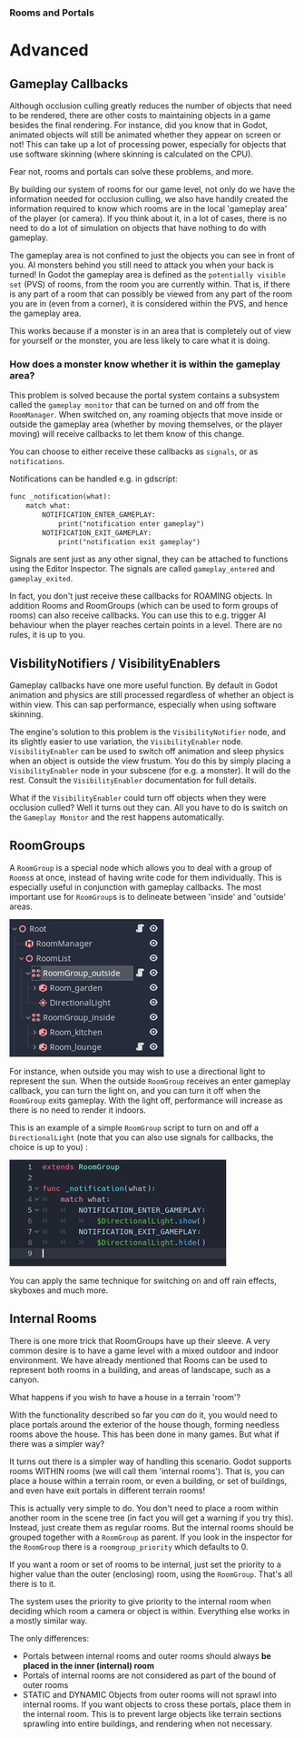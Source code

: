 ### Rooms and Portals
# Advanced
## Gameplay Callbacks
Although occlusion culling greatly reduces the number of objects that need to be rendered, there are other costs to maintaining objects in a game besides the final rendering. For instance, did you know that in Godot, animated objects will still be animated whether they appear on screen or not! This can take up a lot of processing power, especially for objects that use software skinning (where skinning is calculated on the CPU).

Fear not, rooms and portals can solve these problems, and more.

By building our system of rooms for our game level, not only do we have the information needed for occlusion culling, we also have handily created the information required to know which rooms are in the local 'gameplay area' of the player (or camera). If you think about it, in a lot of cases, there is no need to do a lot of simulation on objects that have nothing to do with gameplay.

The gameplay area is not confined to just the objects you can see in front of you. AI monsters behind you still need to attack you when your back is turned! In Godot the gameplay area is defined as the `potentially visible set` (PVS) of rooms, from the room you are currently within. That is, if there is any part of a room that can possibly be viewed from any part of the room you are in (even from a corner), it is considered within the PVS, and hence the gameplay area.

This works because if a monster is in an area that is completely out of view for yourself or the monster, you are less likely to care what it is doing.

### How does a monster know whether it is within the gameplay area?
This problem is solved because the portal system contains a subsystem called the `gameplay monitor` that can be turned on and off from the `RoomManager`. When switched on, any roaming objects that move inside or outside the gameplay area (whether by moving themselves, or the player moving) will receive callbacks to let them know of this change.

You can choose to either receive these callbacks as `signals`, or as `notifications`.

Notifications can be handled e.g. in gdscript:
```
func _notification(what):
	match what:
		NOTIFICATION_ENTER_GAMEPLAY:
			print("notification enter gameplay")
		NOTIFICATION_EXIT_GAMEPLAY:
			print("notification exit gameplay")
```

Signals are sent just as any other signal, they can be attached to functions using the Editor Inspector. The signals are called `gameplay_entered` and `gameplay_exited`.

In fact, you don't just receive these callbacks for ROAMING objects. In addition Rooms and RoomGroups (which can be used to form groups of rooms) can also receive callbacks. You can use this to e.g. trigger AI behaviour when the player reaches certain points in a level. There are no rules, it is up to you.

## VisbilityNotifiers / VisibilityEnablers
Gameplay callbacks have one more useful function. By default in Godot animation and physics are still processed regardless of whether an object is within view. This can sap performance, especially when using software skinning.

The engine's solution to this problem is the `VisibilityNotifier` node, and its slightly easier to use variation, the `VisibilityEnabler` node. `VisibilityEnabler` can be used to switch off animation and sleep physics when an object is outside the view frustum. You do this by simply placing a `VisibilityEnabler` node in your subscene (for e.g. a monster). It will do the rest. Consult the `VisibilityEnabler` documentation for full details.

What if the `VisibilityEnabler` could turn off objects when they were occlusion culled? Well it turns out they can. All you have to do is switch on the `Gameplay Monitor` and the rest happens automatically.

## RoomGroups
A `RoomGroup` is a special node which allows you to deal with a group of `Rooms`s at once, instead of having write code for them individually. This is especially useful in conjunction with gameplay callbacks. The most important use for `RoomGroup`s is to delineate between 'inside' and 'outside' areas.

![RoomGroups](images/roomgroups.png)

For instance, when outside you may wish to use a directional light to represent the sun. When the outside `RoomGroup` receives an enter gameplay callback, you can turn the light on, and you can turn it off when the `RoomGroup` exits gameplay. With the light off, performance will increase as there is no need to render it indoors.

This is an example of a simple `RoomGroup` script to turn on and off a `DirectionalLight` (note that you can also use signals for callbacks, the choice is up to you) :

![RoomGroup notification example](images/roomgroup_notification.png)

You can apply the same technique for switching on and off rain effects, skyboxes and much more.

## Internal Rooms
There is one more trick that RoomGroups have up their sleeve. A very common desire is to have a game level with a mixed outdoor and indoor environment. We have already mentioned that Rooms can be used to represent both rooms in a building, and areas of landscape, such as a canyon.

What happens if you wish to have a house in a terrain 'room'?

With the functionality described so far you _can_ do it, you would need to place portals around the exterior of the house though, forming needless rooms above the house. This has been done in many games. But what if there was a simpler way?

It turns out there is a simpler way of handling this scenario. Godot supports rooms WITHIN rooms (we will call them 'internal rooms'). That is, you can place a house within a terrain room, or even a building, or set of buildings, and even have exit portals in different terrain rooms!

This is actually very simple to do. You don't need to place a room within another room in the scene tree (in fact you will get a warning if you try this). Instead, just create them as regular rooms. But the internal rooms should be grouped together with a `RoomGroup` as parent. If you look in the inspector for the `RoomGroup` there is a `roomgroup_priority` which defaults to 0.

If you want a room or set of rooms to be internal, just set the priority to a higher value than the outer (enclosing) room, using the `RoomGroup`. That's all there is to it.

The system uses the priority to give priority to the internal room when deciding which room a camera or object is within. Everything else works in a mostly similar way.

The only differences:
* Portals between internal rooms and outer rooms should always __be placed in the inner (internal) room__
* Portals of internal rooms are not considered as part of the bound of outer rooms
* STATIC and DYNAMIC Objects from outer rooms will not sprawl into internal rooms. If you want objects to cross these portals, place them in the internal room. This is to prevent large objects like terrain sections sprawling into entire buildings, and rendering when not necessary.

